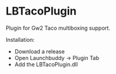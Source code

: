 # LBTacoPlugin
Plugin for Gw2 Taco multiboxing support.

Installation:

- Download a release
- Open Launchbuddy -> Plugin Tab
- Add the LBTacoPlugin.dll
